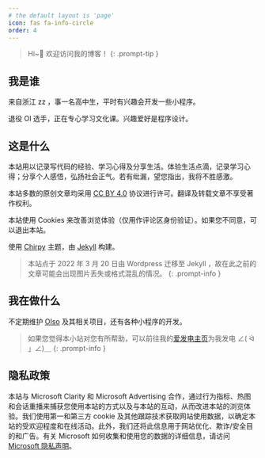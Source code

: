 ```yaml
---
# the default layout is 'page'
icon: fas fa-info-circle
order: 4
---
```


> Hi~👋 欢迎访问我的博客！
{: .prompt-tip }

## 我是谁

来自浙江 zz ，事一名高中生，平时有兴趣会开发一些小程序。

退役 OI 选手，正在专心学习文化课。兴趣爱好是程序设计。

## 这是什么

本站用以记录写代码的经验、学习心得及分享生活。体验生活点滴，记录学习心得；分享个人感悟，弘扬社会正气。若有纰漏，望您指出，我将不胜感激。

本站多数的原创文章均采用 [CC BY 4.0](https://creativecommons.org/licenses/by/4.0/ "一个著作协议") 协议进行许可。翻译及转载文章不享受著作权利。

本站使用 Cookies 来改善浏览体验（仅用作评论区身份验证）。如果您不同意，可以退出本站。

使用 [Chirpy](https://chirpy.cotes.page/ "一个博客主题") 主题，由 [Jekyll](https://jekyllrb.com/ "一个博客框架") 构建。

> 本站点于 2022 年 3 月 20 日由 Wordpress 迁移至 Jekyll ，故在此之前的文章可能会出现图片丢失或格式混乱的情况。
{: .prompt-info }

## 我在做什么

不定期维护 [OIso](https://www.oiso.cf/ "一个搜索引擎") 及其相关项目，还有各种小程序的开发。

> 如果您觉得本小站对您有所帮助，可以前往我的[爱发电主页](https://afdian.net/a/diyanqi "一个赞助平台")为我发电 ∠( ᐛ 」∠)＿
{: .prompt-info }

## 隐私政策

本站与 Microsoft Clarity 和 Microsoft Advertising 合作，通过行为指标、热图和会话重播来捕获您使用本站的方式以及与本站的互动，从而改进本站的浏览体验。我们使用第一和第三方 cookie 及其他跟踪技术获取网站使用数据，以确定本站的受欢迎程度和在线活动。此外，我们还将此信息用于网站优化、欺诈/安全目的和广告。有关 Microsoft 如何收集和使用您的数据的详细信息，请访问 [Microsoft 隐私声明](https://privacy.microsoft.com/privacystatement)。

<!-- ---

<div id="vcomments"></div>
<script type="module">
    import { init } from 'https://cdn.staticfile.org/waline/3.0.0-alpha.1/waline.min.js';
    const darkModeMediaQuery = window.matchMedia('(prefers-color-scheme: dark)');
    const bodyElement = document.getElementsByTagName('body')[0];
    const htmlElement = document.getElementsByTagName('html')[0];
    function syncColorMode() {
        const datamode = htmlElement.getAttribute('data-mode');
        if (datamode) {
            bodyElement.setAttribute("color-mode", datamode);
        } else {
            if (darkModeMediaQuery.matches) {
                bodyElement.setAttribute("color-mode", "dark");
            } else {
                bodyElement.setAttribute("color-mode", "light");
            }
        }
    }
    syncColorMode();
    init({
        el: '#vcomments',
        serverURL: 'https://waline.amzcd.top',
        reaction: true,
        dark: 'body[color-mode="dark"]',
        emoji: [
            '//github.elemecdn.com/@waline/emojis@1.1.0/bilibili',
            '//github.elemecdn.com/@waline/emojis@1.1.0/tw-emoji'
        ],
        locale: {
            placeholder: '你猜我的评论区在等待谁？（留下邮箱可收取回复通知）'
        },
        turnstileKey: "0x4AAAAAAAFWv6PMNbfWlJDz"
    });
    darkModeMediaQuery.addListener((event) => {
        syncColorMode();
    });
    const observer = new MutationObserver((mutationsList) => {
        syncColorMode();
    });
    observer.observe(htmlElement, { attributes: true, attributeOldValue: true });
</script> -->